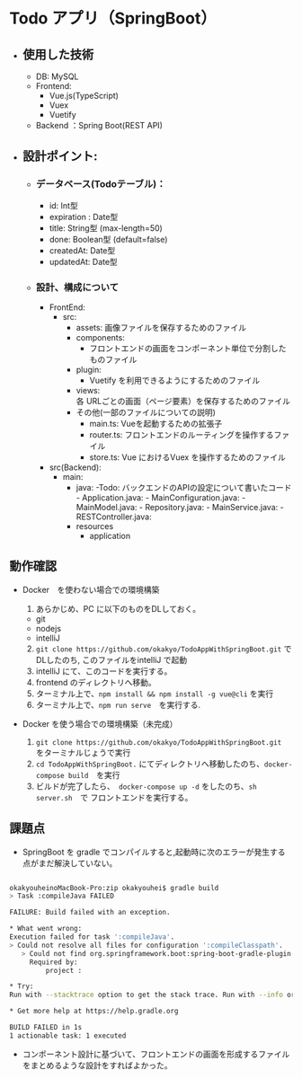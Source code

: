 # Todo アプリ（SpringBoot）

- ## 使用した技術
    - DB: MySQL
    - Frontend: 
        - Vue.js(TypeScript)
        - Vuex
        - Vuetify
    - Backend ：Spring Boot(REST API)

- ## 設計ポイント:
    - ### データベース(Todoテーブル)：
        - id: Int型
        - expiration : Date型
        - title: String型 (max-length=50)
        - done: Boolean型 (default=false)
        - createdAt: Date型
        - updatedAt: Date型
    
    - ### 設計、構成について
        - FrontEnd: 
            - src:
                - assets: 画像ファイルを保存するためのファイル
                - components:
                    - フロントエンドの画面をコンポーネント単位で分割したものファイル
                - plugin:
                    - Vuetify を利用できるようにするためのファイル
                - views:    
                    各 URLごとの画面（ページ要素）を保存するためのファイル
                - その他(一部のファイルについての説明)
                    - main.ts: Vueを起動するための拡張子
                    - router.ts: フロントエンドのルーティングを操作するファイル
                    - store.ts: Vue におけるVuex を操作するためのファイル
        - src(Backend):
            - main:
                 - java: 
                    -Todo: バックエンドのAPIの設定について書いたコード
                        - Application.java: 
                        - MainConfiguration.java:
                        - MainModel.java: 
                        - Repository.java:
                        - MainService.java:
                        - RESTController.java:
                 - resources
                    - application  
            
## 動作確認
- Docker　を使わない場合での環境構築
   1. あらかじめ、PC に以下のものをDLしておく。
   - git
   - nodejs
   - intelliJ
   2. `git clone https://github.com/okakyo/TodoAppWithSpringBoot.git` でDLしたのち,
      このファイルをintelliJ で起動
   3. intelliJ にて、このコードを実行する。
   4. frontend のディレクトリへ移動。
   5. ターミナル上で、`npm install && npm install -g vue@cli` を実行
   6. ターミナル上で、`npm run serve`　を実行する.
   
- Docker を使う場合での環境構築（未完成）
    1. ``git clone https://github.com/okakyo/TodoAppWithSpringBoot.git `` をターミナルじょうで実行
    2. `cd TodoAppWithSpringBoot.` にてディレクトリへ移動したのち、`docker-compose build`　を実行
    3. ビルドが完了したら、` docker-compose up -d` をしたのち、`sh server.sh`　で フロントエンドを実行する。
 ## 課題点
-  SpringBoot を gradle でコンパイルすると,起動時に次のエラーが発生する点がまだ解決していない。


```bash

okakyouheinoMacBook-Pro:zip okakyouhei$ gradle build
> Task :compileJava FAILED

FAILURE: Build failed with an exception.

* What went wrong:
Execution failed for task ':compileJava'.
> Could not resolve all files for configuration ':compileClasspath'.
   > Could not find org.springframework.boot:spring-boot-gradle-plugin:.
     Required by:
         project :

* Try:
Run with --stacktrace option to get the stack trace. Run with --info or --debug option to get more log output. Run with --scan to get full insights.

* Get more help at https://help.gradle.org

BUILD FAILED in 1s
1 actionable task: 1 executed

```

- コンポーネント設計に基づいて、フロントエンドの画面を形成するファイルをまとめるような設計をすればよかった。

